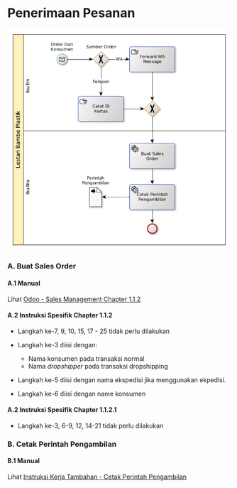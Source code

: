 # Penerimaan Pesanan

![](../../img/penerimaan-pesanan.png)

### A. Buat Sales Order

#### A.1 Manual

Lihat [Odoo - Sales Management Chapter 1.1.2](https://open-synergy.github.io/mdbook-sale/transaksi/sales-order/membuat.html)

#### A.2 Instruksi Spesifik Chapter 1.1.2

* Langkah ke-7, 9, 10, 15, 17 - 25 tidak perlu dilakukan
* Langkah ke-3 diisi dengan:

    * Nama konsumen pada transaksi normal
    * Nama *dropshipper* pada transaksi dropshipping
* Langkah ke-5 diisi dengan nama ekspedisi jika menggunakan ekpedisi.
* Langkah ke-6 diisi dengan name konsumen

#### A.2 Instruksi Spesifik Chapter 1.1.2.1

* Langkah ke-3, 6-9, 12, 14-21 tidak perlu dilakukan

### B. Cetak Perintah Pengambilan

#### B.1 Manual

Lihat [Instruksi Kerja Tambahan - Cetak Perintah Pengambilan](../instruksi/cetak-perintah-pengambilan.md)
